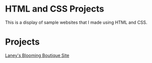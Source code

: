 # HTML and CSS Projects
This is a display of sample websites that I made using HTML and CSS.

# Projects
[Laney's Blooming Boutique Site](/Basic_HTML_and_CSS/Plant_Website_Project/Index.html)
